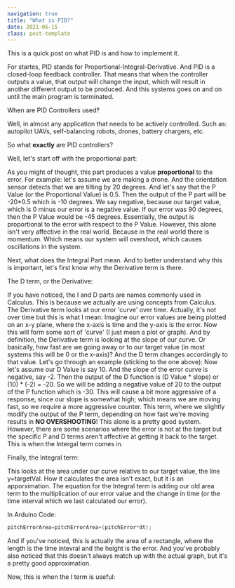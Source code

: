 ```yaml
---
navigation: true
title: "What is PID?"
date: 2021-06-15
class: post-template
---
```


This is a quick post on what PID is and how to implement it.

For startes, PID stands for Proportional-Integral-Derivative. And PID is a closed-loop feedback controller. That means that when the controller outputs a value, that output will change the input, which will result in another different output to be produced. And this systems goes on and on until the main program is terminated. 

When are PID Controllers used?

Well, in almost any application that needs to be actively controlled. Such as: autopilot UAVs, self-balancing robots, drones, battery chargers, etc.

So what **exactly** are PID controllers?

Well, let's start off with the proportional part:

As you might of thought, this part produces a value **proportional** to the error. For example: let's assume we are making a drone. And the orientation sensor detects that we are tilting by 20 degrees. And let's say that the P Value (or the Proportional Value) is 0.5. Then the output of the P part will be -20*0.5 which is -10 degrees. We say negative, because our target value, which is 0 minus our error is a negative value. If our error was 90 degrees, then the P Value would be -45 degrees. Essentially, the output is proportional to the error with respect to the P Value. However, this alone isn't very affective in the real world. Because in the real world there is momentum. Which means our system will overshoot, which causes oscillations in the system. 

Next, what does the Integral Part mean. And to better understand why this is important, let's first know why the Derivative term is there.

The D term, or the Derivative:

If you have noticed, the I and D parts are names commonly used in Calculus. This is because we actually are using concepts from Calculus. The Derivative term looks at our error 'curve' over time. Actually, it's not over time but this is what I mean: Imagine our error values are being plotted on an x-y plane, where the x-axis is time and the y-axis is the error. Now this will form some sort of 'curve' (I just mean a plot or graph). And by definition, the Derivative term is looking at the slope of our curve. Or basically, how fast are we going away or to our target value (in most systems this will be 0 or the x-axis)? And the D term changes accordingly to that value. Let's go through an example (sticking to the one above): Now let's assume our D Value is say 10. And the slope of the error curve is negative, say -2. Then the output of the D function is (D Value * slope) or (10) * (-2) = -20. So we will be adding a negative value of 20 to the output of the P function which is -30. This will cause a bit more aggressive of a response, since our slope is somewhat high; which means we are moving fast, so we require a more aggressive counter. This term, where we slightly modify the output of the P term, depending on how fast we're moving results in **NO OVERSHOOTING**! This alone is a pretty good system. However, there are some scenarios where the error is not at the target but the specific P and D terms aren't affective at getting it back to the target. This is when the Intergal term comes in.

Finally, the Integral term:

This looks at the area under our curve relative to our target value, the line y=targetVal. How it calculates the area isn't exact, but it is an apporximation. The equation for the Integral term is adding our old area term to the multiplication of our error value and the change in time (or the time interval which we last calculated our error).

In Arduino Code:

```cpp
pitchErrorArea=pitchErrorArea+(pitchError*dt);

```

And if you've noticed, this is actually the area of a rectangle, where the length is the time intevral and the height is the error. And you've probably also noticed that this doesn't always match up with the actual graph, but it's a pretty good approximation.

Now, this is when the I term is useful:



